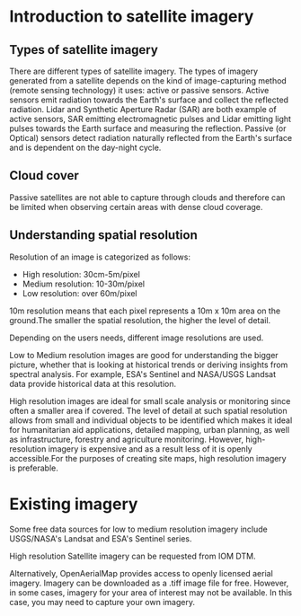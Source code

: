 # Introduction to satellite imagery

## Types of satellite imagery
There are different types of satellite imagery. The types of imagery generated from a satellite depends on the kind of image-capturing method (remote sensing technology) it uses: active or passive sensors. Active sensors emit radiation towards the Earth's surface and collect the reflected radiation. Lidar and Synthetic Aperture Radar (SAR) are both example of active sensors, SAR emitting electromagnetic pulses and Lidar emitting light pulses towards the Earth surface and measuring the reflection. Passive (or Optical) sensors detect radiation naturally reflected from the Earth's surface and is dependent on the day-night cycle. 

## Cloud cover

Passive satellites are not able to capture through clouds and therefore can be limited when observing certain areas with dense cloud coverage. 

## Understanding spatial resolution
Resolution of an image is categorized as follows:
- High resolution: 30cm-5m/pixel
- Medium resolution: 10-30m/pixel
- Low resolution: over 60m/pixel

10m resolution means that each pixel represents a 10m x 10m area on the ground.The smaller the spatial resolution, the higher the level of detail. 

Depending on the users needs, different image resolutions are used.

Low to Medium resolution images are good for understanding the bigger picture, whether that is looking at historical trends or deriving insights from spectral analysis. For example, ESA's Sentinel and NASA/USGS Landsat data provide historical data at this resolution. 

High resolution images are ideal for small scale analysis or monitoring since often a smaller area if covered. The level of detail at such spatial resolution allows from small and individual objects to be identified which makes it ideal for humanitarian aid applications, detailed mapping, urban planning, as well as infrastructure, forestry and agriculture monitoring. However, high-resolution imagery is expensive and as a result less of it is openly accessible.For the purposes of creating site maps, high resolution imagery is preferable. 

# Existing imagery

Some free data sources for low to medium resolution imagery include USGS/NASA's Landsat and ESA's Sentinel series. 

High resolution Satellite imagery can be requested from IOM DTM. 

Alternatively, OpenAerialMap provides access to openly licensed aerial imagery. Imagery can be downloaded as a .tiff image file for free. However, in some cases, imagery for your area of interest may not be available. In this case, you may need to capture your own imagery. 


 
